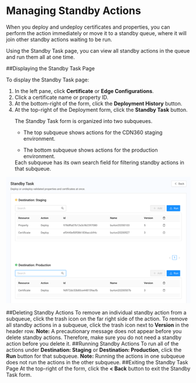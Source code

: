 # Managing Standby Actions

When you deploy and undeploy certificates and properties, you can perform  the action immediately or move it to a standby queue, where it will join other standby actions waiting to be run.

Using the Standby Task page, you can view all standby actions in the queue and run them all at one time.

##Displaying the Standby Task Page

To display the Standby Task page:
1. In the left pane, click **Certificate** or **Edge Configurations**.
2. Click a certificate name or property ID.
3. At the bottom-right of the form, click the **Deployment History** button.
4. At the top-right of the Deployment form, click the **Standby Task** button.<p>The Standby Task form is organized into two subqueues.<ul><li>The top subqueue shows actions for the CDN360 staging environment.</ul></li><ul><li>The bottom subqueue shows actions for the production environment.</ul></li>Each subqueue has its own search field for filtering standby actions in that subqueue.

<p align=center><img src="/docs/resources/images/standby_tasks.png" alt="create new cert button menu" width="900"></p>

##Deleting Standby Actions
To remove an individual standby action from a subqueue, click the trash icon on the far right side of the action. To remove all standby actions in a subqueue, click the trash icon next to **Version** in the header row.
**Note:** A precautionary message does not appear before you delete standby actions. Therefore, make sure you do not need a standby action before you delete it.
##Running Standby Actions
To run all of the actions under **Destination: Staging** or **Destination: Production**, click the **Run** button for that subqueue. 
**Note:** Running the actions in one subqueue does not run the actions in the other subqueue.
##Exiting the Standby Task Page
At the top-right of the form, click the **< Back** button to exit the Standby Task form.